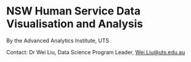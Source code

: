 # NSW Human Service Data Visualisation and Analysis 
By the Advanced Analytics Institute, UTS

Contact: Dr Wei Liu, Data Science Program Leader, Wei.Liu@uts.edu.au
